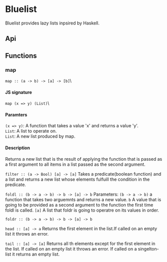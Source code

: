 # Bluelist

Bluelist provides lazy lists inpsired by Haskell.

## Api

## Functions

### map

`map :: (a -> b) -> [a] -> [b]`\

#### JS signature

`map (x => y) (List)`\

#### Paramters

`(x => y)`: A function that takes a value 'x' and returns a value 'y'.\
`List`: A list to operate on.\
`List`: A new list produced by map.

#### Description

Returns a new list that is the result of applying the function that is passed as a first argument
to all items in a list passed as the second argument.

`filter :: (a -> Bool) [a] -> [a]`
Takes a predicate(boolean function) and a list and returns a new list whose elements fulfuill the condition in the predicate.

`foldl :: (b -> a -> b) -> b -> [a] -> b`
Parameters:
`(b -> a -> b)`
a function that takes two arguemnts and returns a new value.
`b`
A value that is going to be provided as a second argument to the function the first time foldl is called.
`[a]`
A list that foldr is going to operatre on its values in order.

`foldr :: (b -> a -> b) -> b -> [a] -> b`

`head :: [a] -> a`
Returns the first element in the list.If called on an empty list it throws an error.

`tail :: [a] -> [a]`
Returns all th elements except for the first element in the list.
If called on an empty list it throws an error.
If called on a singelton-list it returns an empty list.